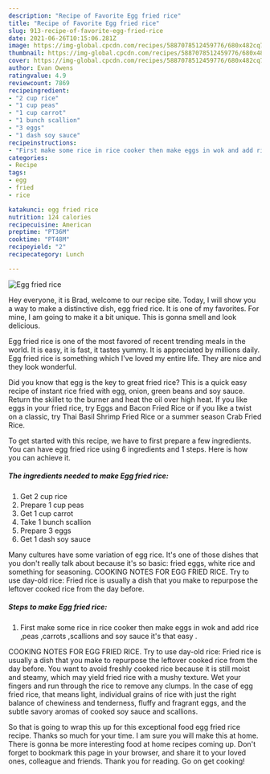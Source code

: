 ```yaml
---
description: "Recipe of Favorite Egg fried rice"
title: "Recipe of Favorite Egg fried rice"
slug: 913-recipe-of-favorite-egg-fried-rice
date: 2021-06-26T10:15:06.281Z
image: https://img-global.cpcdn.com/recipes/5887078512459776/680x482cq70/egg-fried-rice-recipe-main-photo.jpg
thumbnail: https://img-global.cpcdn.com/recipes/5887078512459776/680x482cq70/egg-fried-rice-recipe-main-photo.jpg
cover: https://img-global.cpcdn.com/recipes/5887078512459776/680x482cq70/egg-fried-rice-recipe-main-photo.jpg
author: Evan Owens
ratingvalue: 4.9
reviewcount: 7869
recipeingredient:
- "2 cup rice"
- "1 cup peas"
- "1 cup carrot"
- "1 bunch scallion"
- "3 eggs"
- "1 dash soy sauce"
recipeinstructions:
- "First make some rice in rice cooker then make eggs in wok and add rice ,peas ,carrots ,scallions and soy sauce it&#39;s that easy ."
categories:
- Recipe
tags:
- egg
- fried
- rice

katakunci: egg fried rice 
nutrition: 124 calories
recipecuisine: American
preptime: "PT36M"
cooktime: "PT48M"
recipeyield: "2"
recipecategory: Lunch

---
```



![Egg fried rice](https://img-global.cpcdn.com/recipes/5887078512459776/680x482cq70/egg-fried-rice-recipe-main-photo.jpg)

Hey everyone, it is Brad, welcome to our recipe site. Today, I will show you a way to make a distinctive dish, egg fried rice. It is one of my favorites. For mine, I am going to make it a bit unique. This is gonna smell and look delicious.

Egg fried rice is one of the most favored of recent trending meals in the world. It is easy, it is fast, it tastes yummy. It is appreciated by millions daily. Egg fried rice is something which I've loved my entire life. They are nice and they look wonderful.

Did you know that egg is the key to great fried rice? This is a quick easy recipe of instant rice fried with egg, onion, green beans and soy sauce. Return the skillet to the burner and heat the oil over high heat. If you like eggs in your fried rice, try Eggs and Bacon Fried Rice or if you like a twist on a classic, try Thai Basil Shrimp Fried Rice or a summer season Crab Fried Rice.


To get started with this recipe, we have to first prepare a few ingredients. You can have egg fried rice using 6 ingredients and 1 steps. Here is how you can achieve it.

<!--inarticleads1-->

##### The ingredients needed to make Egg fried rice:

1. Get 2 cup rice
1. Prepare 1 cup peas
1. Get 1 cup carrot
1. Take 1 bunch scallion
1. Prepare 3 eggs
1. Get 1 dash soy sauce


Many cultures have some variation of egg rice. It&#39;s one of those dishes that you don&#39;t really talk about because it&#39;s so basic: fried eggs, white rice and something for seasoning. COOKING NOTES FOR EGG FRIED RICE. Try to use day-old rice: Fried rice is usually a dish that you make to repurpose the leftover cooked rice from the day before. 

<!--inarticleads2-->

##### Steps to make Egg fried rice:

1. First make some rice in rice cooker then make eggs in wok and add rice ,peas ,carrots ,scallions and soy sauce it&#39;s that easy .


COOKING NOTES FOR EGG FRIED RICE. Try to use day-old rice: Fried rice is usually a dish that you make to repurpose the leftover cooked rice from the day before. You want to avoid freshly cooked rice because it is still moist and steamy, which may yield fried rice with a mushy texture. Wet your fingers and run through the rice to remove any clumps. In the case of egg fried rice, that means light, individual grains of rice with just the right balance of chewiness and tenderness, fluffy and fragrant eggs, and the subtle savory aromas of cooked soy sauce and scallions. 

So that is going to wrap this up for this exceptional food egg fried rice recipe. Thanks so much for your time. I am sure you will make this at home. There is gonna be more interesting food at home recipes coming up. Don't forget to bookmark this page in your browser, and share it to your loved ones, colleague and friends. Thank you for reading. Go on get cooking!
